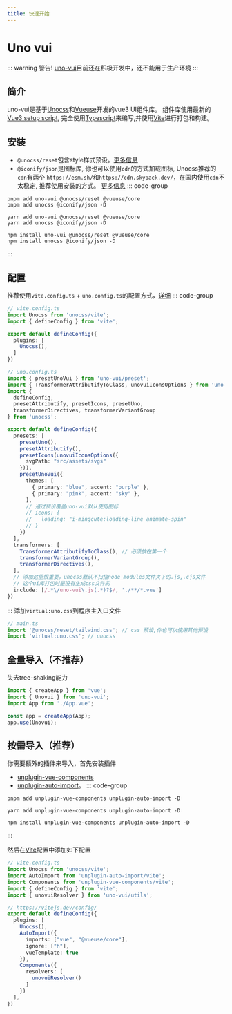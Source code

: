 ```yaml
---
title: 快速开始
---
```


# Uno vui
::: warning 警告!
[uno-vui](https://github.com/silentmx/uno-vui)目前还在积极开发中，还不能用于生产环境
:::

## 简介
uno-vui是基于[Unocss](https://unocss.dev)和[Vueuse](https://vueuse.org)开发的vue3 UI组件库。
组件库使用最新的[Vue3 setup script](https://cn.vuejs.org/guide/typescript/composition-api.html),
完全使用[Typescript](https://www.typescriptlang.org/)来编写,并使用[Vite](https://cn.vitejs.dev/)进行打包和构建。

## 安装
- `@unocss/reset`包含style样式预设。[更多信息](https://unocss.dev/guide/style-reset)
- `@iconify/json`是图标库, 你也可以使用`cdn`的方式加载图标, Unocss推荐的`cdn`有两个
`https://esm.sh/`和`https://cdn.skypack.dev/`，在国内使用`cdn`不太稳定, 推荐使用安装的方式。
[更多信息](https://unocss.dev/presets/icons)
::: code-group
```shell [pnpm]
pnpm add uno-vui @unocss/reset @vueuse/core
pnpm add unocss @iconify/json -D
```

```shell [yarn]
yarn add uno-vui @unocss/reset @vueuse/core
yarn add unocss @iconify/json -D
```

```shell [npm]
npm install uno-vui @unocss/reset @vueuse/core
npm install unocss @iconify/json -D
```
:::

## 配置
推荐使用`vite.config.ts` + `uno.config.ts`的配置方式，[详细](https://unocss.dev/integrations/vite)
::: code-group
```ts [vite.config.ts] {7}
// vite.config.ts
import Unocss from 'unocss/vite';
import { defineConfig } from 'vite';

export default defineConfig({
  plugins: [
    Unocss(),
  ]
})
```

```ts [uno.config.ts] {2-3,14-26,29,33-35}
// uno.config.ts
import { presetUnoVui } from 'uno-vui/preset';
import { TransformerAttributifyToClass, unovuiIconsOptions } from 'uno-vui/utils';
import {
  defineConfig,
  presetAttributify, presetIcons, presetUno,
  transformerDirectives, transformerVariantGroup
} from 'unocss';

export default defineConfig({
  presets: [
    presetUno(),
    presetAttributify(),
    presetIcons(unovuiIconsOptions({
      svgPath: "src/assets/svgs"
    })),
    presetUnoVui({
      themes: [
        { primary: "blue", accent: "purple" },
        { primary: "pink", accent: "sky" },
      ],
      // 通过预设覆盖uno-vui默认使用图标
      // icons: {
      //   loading: "i-mingcute:loading-line animate-spin"
      // }
    })
  ],
  transformers: [
    TransformerAttributifyToClass(), // 必须放在第一个
    transformerVariantGroup(),
    transformerDirectives(),
  ],
  // 添加这里恨重要，unocss默认不扫描node_modules文件夹下的.js,.cjs文件
  // 这个ui库打包时是没有生成css文件的
  include: [/.*\/uno-vui\.js(.*)?$/, './**/*.vue']
})
```
:::
添加`virtual:uno.css`到程序主入口文件
```ts
// main.ts
import '@unocss/reset/tailwind.css'; // css 预设,你也可以使用其他预设
import 'virtual:uno.css'; // unocss
```

## 全量导入（不推荐）
失去tree-shaking能力
```ts {2,5}
import { createApp } from 'vue';
import { Unovui } from 'uno-vui';
import App from './App.vue';

const app = createApp(App);
app.use(Unovui);
```

## 按需导入（推荐）
你需要额外的插件来导入，首先安装插件
- [unplugin-vue-components](https://github.com/antfu/unplugin-vue-components)
- [unplugin-auto-import](https://github.com/antfu/unplugin-auto-import)。
::: code-group
```shell [pnpm]
pnpm add unplugin-vue-components unplugin-auto-import -D
```

```shell [yarn]
yarn add unplugin-vue-components unplugin-auto-import -D
```

```shell [npm]
npm install unplugin-vue-components unplugin-auto-import -D
```
:::

然后在[Vite](https://cn.vitejs.dev/)配置中添加如下配置
```ts {3-4,6,19}
// vite.config.ts
import Unocss from 'unocss/vite';
import AutoImport from 'unplugin-auto-import/vite';
import Components from 'unplugin-vue-components/vite';
import { defineConfig } from 'vite';
import { unovuiResolver } from 'uno-vui/utils';

// https://vitejs.dev/config/
export default defineConfig({
  plugins: [
    Unocss(),
    AutoImport({
      imports: ["vue", "@vueuse/core"],
      ignore: ["h"],
      vueTemplate: true
    }),
    Components({
      resolvers: [
        unovuiResolver()
      ]
    })
  ],
})
```